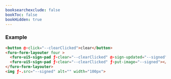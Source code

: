 ```yaml
---
booksearchexclude: false
bookToc: false
bookHidden: true
---
```


### Example

<furo-demo-snippet>
<template>
<button @-click="--clearClicked">clear</button>
<furo-form-layouter four >
<furo-ui5-sign-pad ƒ-clear="--clearClicked" @-sign-updated="--signed"></furo-ui5-sign-pad>
<furo-ui5-sign-pad ƒ-clear="--clearClicked" ƒ-put-image="--signed"></furo-ui5-sign-pad>
</furo-form-layouter>
<img ƒ-.src="--signed" alt="" width="100px">
</template>
</furo-demo-snippet>
 
```html
<button @-click="--clearClicked">clear</button>
<furo-form-layouter four >
  <furo-ui5-sign-pad ƒ-clear="--clearClicked" @-sign-updated="--signed"></furo-ui5-sign-pad>
  <furo-ui5-sign-pad ƒ-clear="--clearClicked" ƒ-put-image="--signed"></furo-ui5-sign-pad>
</furo-form-layouter>
<img ƒ-.src="--signed" alt="" width="100px">
```
